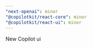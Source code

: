 ```yaml
---
"next-openai": minor
"@copilotkit/react-core": minor
"@copilotkit/react-ui": minor
---
```


New Copilot ui
